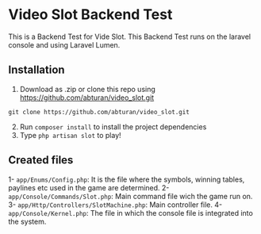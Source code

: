 # Video Slot Backend Test
This is a Backend Test for Vide Slot. This Backend Test runs on the laravel console and using Laravel Lumen. 

## Installation
1. Download as .zip or clone this repo using https://github.com/abturan/video_slot.git
```console
git clone https://github.com/abturan/video_slot.git
```
2. Run ```composer install``` to install the project dependencies
3. Type ```php artisan slot``` to play!   


## Created files

1- ```app/Enums/Config.php```: It is the file where the symbols, winning tables, paylines etc used in the game are determined.
2- ```app/Console/Commands/Slot.php```: Main command file wich the game run on.
3- ```app/Http/Controllers/SlotMachine.php```: Main controller file.
4- ```app/Console/Kernel.php```: The file in which the console file is integrated into the system.

